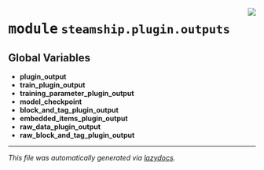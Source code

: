 <!-- markdownlint-disable -->

<a href="https://github.com/steamship-core/python-client/tree/main/src/steamship/plugin/outputs/__init__.py"><img align="right" style="float:right;" src="https://img.shields.io/badge/-source-cccccc?style=flat-square"></a>

# <kbd>module</kbd> `steamship.plugin.outputs`




**Global Variables**
---------------
- **plugin_output**
- **train_plugin_output**
- **training_parameter_plugin_output**
- **model_checkpoint**
- **block_and_tag_plugin_output**
- **embedded_items_plugin_output**
- **raw_data_plugin_output**
- **raw_block_and_tag_plugin_output**




---

_This file was automatically generated via [lazydocs](https://github.com/ml-tooling/lazydocs)._
